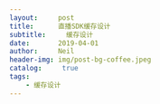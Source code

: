 ```yaml
---
layout:     post
title:      直播SDK缓存设计
subtitle:	  缓存设计
date:       2019-04-01
author:     Neil
header-img: img/post-bg-coffee.jpeg
catalog: 	 true
tags:
    - 缓存设计
---
```


